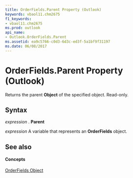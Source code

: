```yaml
---
title: OrderFields.Parent Property (Outlook)
keywords: vbaol11.chm2675
f1_keywords:
- vbaol11.chm2675
ms.prod: outlook
api_name:
- Outlook.OrderFields.Parent
ms.assetid: ea9c5766-c0d3-6d3c-ed3f-5a1bf9f31197
ms.date: 06/08/2017
---
```



# OrderFields.Parent Property (Outlook)

Returns the parent  **Object** of the specified object. Read-only.


## Syntax

 _expression_ . **Parent**

 _expression_ A variable that represents an **OrderFields** object.


## See also


#### Concepts


[OrderFields Object](Outlook.OrderFields.md)

